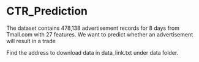 # CTR_Prediction
The dataset contains 478,138 advertisement records for 8 days from Tmall.com with 27 features. We want to predict whether an advertisement will result in a trade

Find the address to download data in data_link.txt under data folder.
